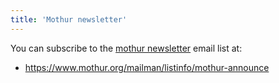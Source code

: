 ```yaml
---
title: 'Mothur newsletter'
---
```

You can subscribe to the [mothur
newsletter](mothur_newsletter) email list at:

-   <https://www.mothur.org/mailman/listinfo/mothur-announce>
